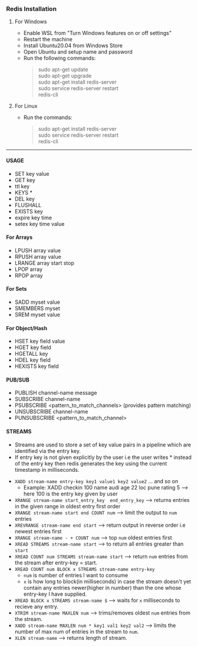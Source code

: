 ### Redis Installation

1. For Windows
	- Enable WSL from "Turn Windows features on or off settings"
	- Restart the machine
	- Install Ubuntu20.04 from Windows Store
	- Open Ubuntu and setup name and password
	- Run the following commands:
		> sudo apt-get update  
		> sudo apt-get upgrade  
		> sudo apt-get install redis-server  
		> sudo service redis-server restart  
		> redis-cli  

2. For Linux
	- Run the commands:
		> sudo apt-get install redis-server  
		> sudo service redis-server restart  
		> redis-cli  

-----------------------------------------------------------------------

#### USAGE
- SET key value
- GET key
- ttl key
- KEYS *
- DEL key
- FLUSHALL
- EXISTS key
- expire key time
- setex key time value
	

#### For Arrays  
- LPUSH array value
- RPUSH array value
- LRANGE array start stop
- LPOP array
- RPOP array


#### For Sets
- SADD myset value
- SMEMBERS myset
- SREM myset value


#### For Object/Hash
- HSET key field value 
- HGET key field
- HGETALL key
- HDEL key field
- HEXISTS key field

#### PUB/SUB  
- PUBLISH channel-name message  
- SUBSCRIBE channel-name  
- PSUBSCRIBE <pattern_to_match_channels> (provides pattern matching) 
- UNSUBSCRIBE channel-name  
- PUNSUBSCRIBE <pattern_to_match_channel>  

#### STREAMS  
* Streams are used to store a set of key value pairs in a pipeline which are identified via the entry key.  
* If entry key is not given explicitly by the user i.e the user writes * instead of the entry key then redis generates the key using the current timestamp in milliseconds.  

- `XADD stream-name entry-key key1 value1 key2 value2` ... and so on  
	* Example: XADD checkin 100 name audi age 22 loc pune rating 5 --> here 100 is the entry key given by user  
- `XRANGE stream-name start_entry_key  end_entry_key` --> returns entries in the given range in oldest entry first order  
- `XRANGE stream-name start end COUNT num`  --> limit the output to `num` entries  
- `XREVRANGE stream-name end start`  --> return output in reverse order i.e newest entries first  
- `XRANGE stream-name - + COUNT num` --> top `num` oldest entries first  
- `XREAD STREAMS stream-name start`  --> to return all entries greater than `start`  
- `XREAD COUNT num STREAMS stream-name start`  --> return `num` entries from the stream after entry-key = start.  
- `XREAD COUNT num BLOCK x STREAMS stream-name entry-key`  
	- `num` is number of entries I want to consume  
	- `x` is how long to block(in milliseconds) in case the stream doesn't yet contain any entries newer(higher in number) than the one whose entry-key I have supplied.  
- `XREAD BLOCK x STREAMS stream-name $` --> waits for `x` milliseconds to recieve any entry.  
- `XTRIM stream-name MAXLEN num`  --> trims/removes oldest `num` entries from the stream.  
- `XADD stream-name MAXLEN num * key1 val1 key2 val2` --> limits the number of max num of entries in the stream to `num`.  
- `XLEN stream-name`  --> returns length of stream.  
